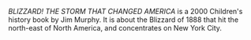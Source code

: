 _BLIZZARD! THE STORM THAT CHANGED AMERICA_ is a 2000 Children's history book by Jim Murphy. It is about the Blizzard of 1888 that hit the north-east of North America, and concentrates on New York City.
